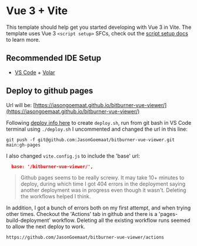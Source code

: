 # Vue 3 + Vite

This template should help get you started developing with Vue 3 in Vite. The template uses Vue 3 `<script setup>` SFCs, check out the [script setup docs](https://v3.vuejs.org/api/sfc-script-setup.html#sfc-script-setup) to learn more.

## Recommended IDE Setup

- [VS Code](https://code.visualstudio.com/) + [Volar](https://marketplace.visualstudio.com/items?itemName=Vue.volar)


## Deploy to github pages

Url will be: [https://jasongoemaat.github.io/bitburner-vue-viewer/](https://jasongoemaat.github.io/bitburner-vue-viewer/)

Following [deploy info here](https://vitejs.dev/guide/static-deploy.html)
to create `deploy.sh`, run from git bash in VS Code terminal using `./deploy.sh`
I uncommented and changed the url in this line:

    git push -f git@github.com:JasonGoemaat/bitburner-vue-viewer.git main:gh-pages

I also changed `vite.config.js` to include the 'base' url:

```json
  base: '/bitburner-vue-viewer/',
```

> Github pages seems to be really screwy.  It may take 10+ minutes to deploy, during
which time I got 404 errors in the deployment saying another deployment was in progress
even though it wasn't.   Deleting the workflows helped I think.

In addition, I got a bunch of errors both on my first attempt, and when trying other
times.   Checkout the 'Actions' tab in github and there is a 'pages-build-deployment'
workflow.  Deleting all the existing workflow runs seemed to allow the next deploy to work.

    https://github.com/JasonGoemaat/bitburner-vue-viewer/actions

